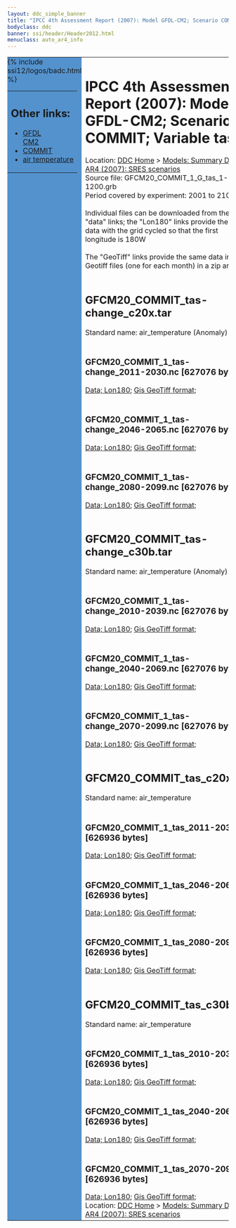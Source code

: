 ```yaml
---
layout: ddc_simple_banner
title: "IPCC 4th Assessment Report (2007): Model GFDL-CM2; Scenario COMMIT; Variable tas"
bodyclass: ddc
banner: ssi/header/Header2012.html
menuclass: auto_ar4_info
---
```



<table width="100%" border="0" cellspacing="0" cellpadding="0" style="border-collapse: collapse;">
<tr style="margin:0;padding:0;border:0;">
<td style="margin:0;padding:0;border:0;height:1pt;width:150pt;background:#5492CD;" valign="top" >

<div id="lh-col2" class="auto_ar4_info">
<table class="menumain" bgcolor="#5492CD" cellspacing="0" width="100%" border="0">
<tr><td>
<h2> Other links:</h2>
<ul>
<li><a href="/auto/ar4/model-GFDL-CM2.html">GFDL<br/>CM2</a></li>
<li><a href="/auto/ar4/scenario-COMMIT.html">COMMIT</a></li>
<li><a href="/auto/ar4/var-air_temperature.html">air temperature</a></li>
</ul>
</td></tr>
{% include ssi12/logos/badc.html %}
</table>
</div>
</td>
<td><h1>IPCC 4th Assessment Report (2007): Model GFDL-CM2; Scenario COMMIT; Variable tas</h1>

<!-- Breadcrumb1 -->
<div id="breadcrumb1" align="left">
Location: <a href="/index.html">DDC Home</a> > <a href="/sim/gcm_clim/">Models: Summary Data</a>
> <a href="/sim/gcm_clim/SRES_AR4/index.html">AR4 (2007): SRES scenarios</a>
</div>
<!-- End of Breadcrumb1 -->Source file: GFCM20_COMMIT_1_G_tas_1-1200.grb
<br/>
Period covered by experiment: 2001 to 2100<br/>
<br/>Individual files can be downloaded from the "data" links; the "Lon180" links provide the same data
         with the grid cycled so that the first longitude is 180W<br/>
<br/>The "GeoTiff" links provide the same data in 12 Geotiff files (one for each month)
          in a zip archive<br/>
<br/><h2>GFCM20_COMMIT_tas-change_c20x.tar</h2>
Standard name: air_temperature (Anomaly)<br>
<br/><h3>GFCM20_COMMIT_1_tas-change_2011-2030.nc [627076 bytes]</h3>
<a href="http://apps.ipcc-data.org/cgi-bin/downl/ar4_nc/tas/GFCM20_COMMIT_1_tas-change_2011-2030.nc">Data; </a><a href="http://apps.ipcc-data.org/cgi-bin/downl/ar4_nc/tas/GFCM20_COMMIT_1_tas-change_2011-2030.cyto180.nc"> Lon180</a>; <a href="/cgi-bin/downl/ar4_tif/tas/GFCM20_COMMIT_1_tas-change_2011-2030.zip">Gis GeoTiff format; </a><br/>
<br/><h3>GFCM20_COMMIT_1_tas-change_2046-2065.nc [627076 bytes]</h3>
<a href="http://apps.ipcc-data.org/cgi-bin/downl/ar4_nc/tas/GFCM20_COMMIT_1_tas-change_2046-2065.nc">Data; </a><a href="http://apps.ipcc-data.org/cgi-bin/downl/ar4_nc/tas/GFCM20_COMMIT_1_tas-change_2046-2065.cyto180.nc"> Lon180</a>; <a href="/cgi-bin/downl/ar4_tif/tas/GFCM20_COMMIT_1_tas-change_2046-2065.zip">Gis GeoTiff format; </a><br/>
<br/><h3>GFCM20_COMMIT_1_tas-change_2080-2099.nc [627076 bytes]</h3>
<a href="http://apps.ipcc-data.org/cgi-bin/downl/ar4_nc/tas/GFCM20_COMMIT_1_tas-change_2080-2099.nc">Data; </a><a href="http://apps.ipcc-data.org/cgi-bin/downl/ar4_nc/tas/GFCM20_COMMIT_1_tas-change_2080-2099.cyto180.nc"> Lon180</a>; <a href="/cgi-bin/downl/ar4_tif/tas/GFCM20_COMMIT_1_tas-change_2080-2099.zip">Gis GeoTiff format; </a><br/>
<br/><h2>GFCM20_COMMIT_tas-change_c30b.tar</h2>
Standard name: air_temperature (Anomaly)<br>
<br/><h3>GFCM20_COMMIT_1_tas-change_2010-2039.nc [627076 bytes]</h3>
<a href="http://apps.ipcc-data.org/cgi-bin/downl/ar4_nc/tas/GFCM20_COMMIT_1_tas-change_2010-2039.nc">Data; </a><a href="http://apps.ipcc-data.org/cgi-bin/downl/ar4_nc/tas/GFCM20_COMMIT_1_tas-change_2010-2039.cyto180.nc"> Lon180</a>; <a href="/cgi-bin/downl/ar4_tif/tas/GFCM20_COMMIT_1_tas-change_2010-2039.zip">Gis GeoTiff format; </a><br/>
<br/><h3>GFCM20_COMMIT_1_tas-change_2040-2069.nc [627076 bytes]</h3>
<a href="http://apps.ipcc-data.org/cgi-bin/downl/ar4_nc/tas/GFCM20_COMMIT_1_tas-change_2040-2069.nc">Data; </a><a href="http://apps.ipcc-data.org/cgi-bin/downl/ar4_nc/tas/GFCM20_COMMIT_1_tas-change_2040-2069.cyto180.nc"> Lon180</a>; <a href="/cgi-bin/downl/ar4_tif/tas/GFCM20_COMMIT_1_tas-change_2040-2069.zip">Gis GeoTiff format; </a><br/>
<br/><h3>GFCM20_COMMIT_1_tas-change_2070-2099.nc [627076 bytes]</h3>
<a href="http://apps.ipcc-data.org/cgi-bin/downl/ar4_nc/tas/GFCM20_COMMIT_1_tas-change_2070-2099.nc">Data; </a><a href="http://apps.ipcc-data.org/cgi-bin/downl/ar4_nc/tas/GFCM20_COMMIT_1_tas-change_2070-2099.cyto180.nc"> Lon180</a>; <a href="/cgi-bin/downl/ar4_tif/tas/GFCM20_COMMIT_1_tas-change_2070-2099.zip">Gis GeoTiff format; </a><br/>
<br/><h2>GFCM20_COMMIT_tas_c20x.tar</h2>
Standard name: air_temperature<br>
<br/><h3>GFCM20_COMMIT_1_tas_2011-2030.nc [626936 bytes]</h3>
<a href="http://apps.ipcc-data.org/cgi-bin/downl/ar4_nc/tas/GFCM20_COMMIT_1_tas_2011-2030.nc">Data; </a><a href="http://apps.ipcc-data.org/cgi-bin/downl/ar4_nc/tas/GFCM20_COMMIT_1_tas_2011-2030.cyto180.nc"> Lon180</a>; <a href="/cgi-bin/downl/ar4_tif/tas/GFCM20_COMMIT_1_tas_2011-2030.zip">Gis GeoTiff format; </a><br/>
<br/><h3>GFCM20_COMMIT_1_tas_2046-2065.nc [626936 bytes]</h3>
<a href="http://apps.ipcc-data.org/cgi-bin/downl/ar4_nc/tas/GFCM20_COMMIT_1_tas_2046-2065.nc">Data; </a><a href="http://apps.ipcc-data.org/cgi-bin/downl/ar4_nc/tas/GFCM20_COMMIT_1_tas_2046-2065.cyto180.nc"> Lon180</a>; <a href="/cgi-bin/downl/ar4_tif/tas/GFCM20_COMMIT_1_tas_2046-2065.zip">Gis GeoTiff format; </a><br/>
<br/><h3>GFCM20_COMMIT_1_tas_2080-2099.nc [626936 bytes]</h3>
<a href="http://apps.ipcc-data.org/cgi-bin/downl/ar4_nc/tas/GFCM20_COMMIT_1_tas_2080-2099.nc">Data; </a><a href="http://apps.ipcc-data.org/cgi-bin/downl/ar4_nc/tas/GFCM20_COMMIT_1_tas_2080-2099.cyto180.nc"> Lon180</a>; <a href="/cgi-bin/downl/ar4_tif/tas/GFCM20_COMMIT_1_tas_2080-2099.zip">Gis GeoTiff format; </a><br/>
<br/><h2>GFCM20_COMMIT_tas_c30b.tar</h2>
Standard name: air_temperature<br>
<br/><h3>GFCM20_COMMIT_1_tas_2010-2039.nc [626936 bytes]</h3>
<a href="http://apps.ipcc-data.org/cgi-bin/downl/ar4_nc/tas/GFCM20_COMMIT_1_tas_2010-2039.nc">Data; </a><a href="http://apps.ipcc-data.org/cgi-bin/downl/ar4_nc/tas/GFCM20_COMMIT_1_tas_2010-2039.cyto180.nc"> Lon180</a>; <a href="/cgi-bin/downl/ar4_tif/tas/GFCM20_COMMIT_1_tas_2010-2039.zip">Gis GeoTiff format; </a><br/>
<br/><h3>GFCM20_COMMIT_1_tas_2040-2069.nc [626936 bytes]</h3>
<a href="http://apps.ipcc-data.org/cgi-bin/downl/ar4_nc/tas/GFCM20_COMMIT_1_tas_2040-2069.nc">Data; </a><a href="http://apps.ipcc-data.org/cgi-bin/downl/ar4_nc/tas/GFCM20_COMMIT_1_tas_2040-2069.cyto180.nc"> Lon180</a>; <a href="/cgi-bin/downl/ar4_tif/tas/GFCM20_COMMIT_1_tas_2040-2069.zip">Gis GeoTiff format; </a><br/>
<br/><h3>GFCM20_COMMIT_1_tas_2070-2099.nc [626936 bytes]</h3>
<a href="http://apps.ipcc-data.org/cgi-bin/downl/ar4_nc/tas/GFCM20_COMMIT_1_tas_2070-2099.nc">Data; </a><a href="http://apps.ipcc-data.org/cgi-bin/downl/ar4_nc/tas/GFCM20_COMMIT_1_tas_2070-2099.cyto180.nc"> Lon180</a>; <a href="/cgi-bin/downl/ar4_tif/tas/GFCM20_COMMIT_1_tas_2070-2099.zip">Gis GeoTiff format; </a><br/>
<!-- Breadcrumb2 -->
<div id="breadcrumb2" align="left">
Location: <a href="/index.html">DDC Home</a> > <a href="/sim/gcm_clim/">Models: Summary Data</a>
> <a href="/sim/gcm_clim/SRES_AR4/index.html">AR4 (2007): SRES scenarios</a>
</div>
<!-- End of Breadcrumb2 --></td></tr></table>
